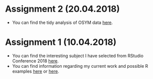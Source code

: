 # Assignment 2 (20.04.2018)

- You can find the tidy analysis of OSYM data [here](osym_data_analysis_template.html).

# Assignment 1 (10.04.2018)

- You can find the interesting subject I have selected from RStudio Conference 2018 [here](https://www.rstudio.com/resources/videos/open-source-solutions-for-medical-marijuana/). 
- You can find information regarding my current work and possible R examples [here](assignment_1.html) or [here](pj-alpbiberoglu/assignment_1.html).
